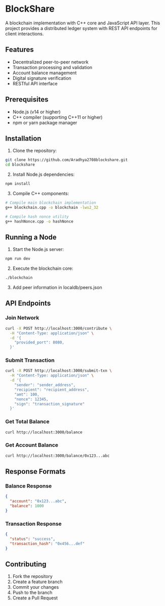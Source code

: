 # BlockShare

A blockchain implementation with C++ core and JavaScript API layer. This project provides a distributed ledger system with REST API endpoints for client interactions.

## Features

- Decentralized peer-to-peer network
- Transaction processing and validation
- Account balance management
- Digital signature verification
- RESTful API interface

## Prerequisites

- Node.js (v14 or higher)
- C++ compiler (supporting C++11 or higher)
- npm or yarn package manager

## Installation

1. Clone the repository:
```bash
git clone https://github.com/Aradhya2708blockshare.git
cd blockshare
```

2. Install Node.js dependencies:
```bash
npm install
```

3. Compile C++ components:
```bash
# Compile main blockchain implementation
g++ blockchain.cpp -o blockchain -lws2_32

# Compile hash nonce utility
g++ hashNonce.cpp -o hashNonce
```

## Running a Node

1. Start the Node.js server:
```bash
npm run dev
```

2. Execute the blockchain core:
```bash
./blockchain
```

3. Add peer information in localdb/peers.json

## API Endpoints

### Join Network
```bash
curl -X POST http://localhost:3000/contribute \
  -H "Content-Type: application/json" \
  -d '{
    "provided_port": 8080,
  }'
```

### Submit Transaction
```bash
curl -X POST http://localhost:3000/submit-txn \
  -H "Content-Type: application/json" \
  -d '{
    "sender": "sender_address",
    "recipient": "recipient_address",
    "amt": 100,
    "nonce": 12345,
    "sign": "transaction_signature"
  }'
```

### Get Total Balance
```bash
curl http://localhost:3000/balance
```

### Get Account Balance
```bash
curl http://localhost:3000/balance/0x123...abc
```

## Response Formats

### Balance Response
```json
{
  "account": "0x123...abc",
  "balance": 1000
}
```

### Transaction Response
```json
{
  "status": "success",
  "transaction_hash": "0x456...def"
}
```

## Contributing

1. Fork the repository
2. Create a feature branch
3. Commit your changes
4. Push to the branch
5. Create a Pull Request
